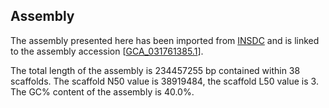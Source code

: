 **Assembly**
--------

The assembly presented here has been imported from [INSDC](http://www.insdc.org) and is linked to the assembly accession [[GCA\_031761385.1](http://www.ebi.ac.uk/ena/data/view/GCA_031761385.1)].

The total length of the assembly is 234457255 bp contained within 38 scaffolds.
The scaffold N50 value is 38919484, the scaffold L50 value is 3.
The GC% content of the assembly is 40.0%.
